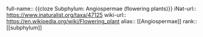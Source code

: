 full-name:: {{cloze Subphylum: Angiospermae (flowering plants)}}
iNat-url:: https://www.inaturalist.org/taxa/47125
wiki-url:: https://en.wikipedia.org/wiki/Flowering_plant
alias:: [[Angiospermae]]
rank:: [[subphylum]]